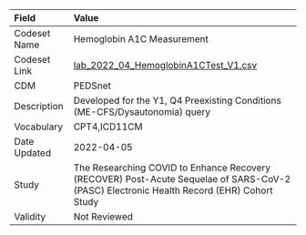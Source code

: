 |Field        |Value                                                                                                                                    |
|:------------|:----------------------------------------------------------------------------------------------------------------------------------------|
|Codeset Name |Hemoglobin A1C Measurement                                                                                                               |
|Codeset Link |[lab_2022_04_HemoglobinA1CTest_V1.csv](https://github.com/PEDSnet/Variable-Dictionary/blob/main/lab_meas/lab_2022_04_HemoglobinA1CTest_V1.csv.csv)|
|CDM          |PEDSnet                                                                                                                                  |
|Description  |Developed for the Y1, Q4 Preexisting Conditions (ME-CFS/Dysautonomia) query                                                              |
|Vocabulary   |CPT4,ICD11CM                                                                                                                             |
|Date Updated |2022-04-05                                                                                                                               |
|Study        |The Researching COVID to Enhance Recovery (RECOVER) Post-Acute Sequelae of SARS-CoV-2 (PASC) Electronic Health Record (EHR) Cohort Study |
|Validity     |Not Reviewed                                                                                                                             |

